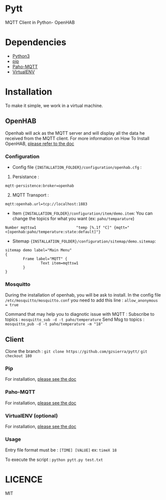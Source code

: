 # Pytt
MQTT Client in Python- OpenHAB

# Dependencies
* [Python3](https://www.python.org/)
* [pip](https://pip.pypa.io/en/stable/)
* [Paho-MQTT](https://eclipse.org/paho/clients/python/)
* [VirtualENV](https://virtualenv.pypa.io/en/stable/)

# Installation
To make it simple, we work in a virtual machine.

## OpenHAB
 Openhab will ack as the MQTT server and will display all the data he received from the MQTT client.
 For more  information on How To Install OpenHAB, [please refer to the doc](https://github.com/openhab/openhab/wiki/Ubuntu-on-x64)
### Configuration
* Config file `{INSTALLATION_FOLDER}/configuration/openhab.cfg` :
 1. Persistance :
```
mqtt-persistence:broker=openhab
```
 2. MQTT Transport :
```
mqtt:openhab.url=tcp://localhost:1883
```
* Item `{INSTALLATION_FOLDER}/configuration/item/demo.item`:
You can change the topics for what you want (ex: `paho/temparature`)
```
Number mqttsw1                  "temp [%.1f °C]" {mqtt="<[openhab:paho/temperature:state:default]"}
```
* Sitemap `{INSTALLATION_FOLDER}/configuration/sitemap/demo.sitemap`:
```
sitemap demo label="Main Menu"
{
        Frame label="MQTT" {
                Text item=mqttsw1
        }
}
```
### Mosquitto
During the installation of openhab, you will be ask to install.
In the config file `/etc/mosquitto/mosquitto.conf` you need to add this line :
`allow_anonymous = true`

Command that may help you to diagnotic issue with MQTT :
Subscribe to topics : `mosquitto_sub -d -t paho/temperature`
Send Msg to topics : `mosquitto_pub -d -t paho/temperature -m "18"`
## Client
Clone the branch :
`git clone https://github.com/gzsierra/pytt/`
`git checkout 180`
### Pip
For installation, [please see the doc](https://pip.pypa.io/en/stable/)
### Paho-MQTT
For installation, [please see the doc](https://eclipse.org/paho/clients/python/)
### VirtualENV (optional)
For installation, [please see the doc](https://virtualenv.pypa.io/en/stable/)

### Usage
Entry file format must be : `[TIME] [VALUE]`
ex: `timeX 18`

To execute the script : `python pytt.py test.txt`

# LICENCE
MIT

